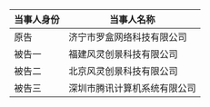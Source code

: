 |当事人身份|当事人名称|
|---|---|
|原告|济宁市罗盒网络科技有限公司|
|被告一|福建风灵创景科技有限公司|
|被告二|北京风灵创景科技有限公司|
|被告三|深圳市腾讯计算机系统有限公司|


